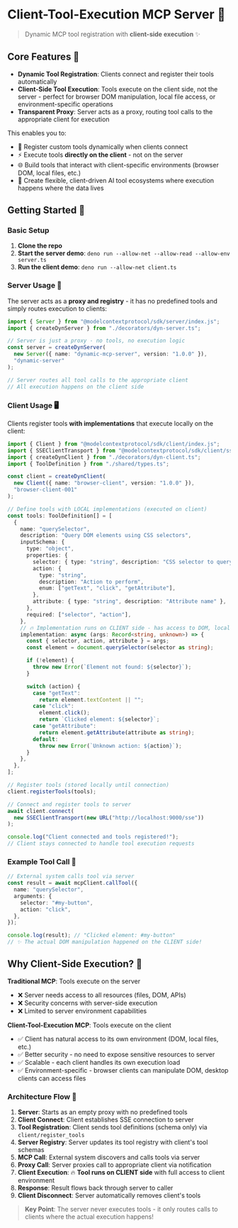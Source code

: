 # Client-Tool-Execution MCP Server 🚀

> Dynamic MCP tool registration with **client-side execution** ✨

## Core Features 🎯

- **Dynamic Tool Registration**: Clients connect and register their tools automatically
- **Client-Side Tool Execution**: Tools execute on the client side, not the server - perfect for browser DOM manipulation, local file access, or environment-specific operations
- **Transparent Proxy**: Server acts as a proxy, routing tool calls to the appropriate client for execution

This enables you to:

- 🔄 Register custom tools dynamically when clients connect
- ⚡ Execute tools **directly on the client** - not on the server
- 🌐 Build tools that interact with client-specific environments (browser DOM, local files, etc.)
- 🔗 Create flexible, client-driven AI tool ecosystems where execution happens where the data lives

## Getting Started 🚀

### Basic Setup

1. **Clone the repo**
2. **Start the server demo**: `deno run --allow-net --allow-read --allow-env server.ts`
3. **Run the client demo**: `deno run --allow-net client.ts`

### Server Usage 📡

The server acts as a **proxy and registry** - it has no predefined tools and simply routes execution to clients:

```typescript
import { Server } from "@modelcontextprotocol/sdk/server/index.js";
import { createDynServer } from "./decorators/dyn-server.ts";

// Server is just a proxy - no tools, no execution logic
const server = createDynServer(
  new Server({ name: "dynamic-mcp-server", version: "1.0.0" }),
  "dynamic-server"
);

// Server routes all tool calls to the appropriate client
// All execution happens on the client side
```

### Client Usage 🖥️

Clients register tools **with implementations** that execute locally on the client:

```typescript
import { Client } from "@modelcontextprotocol/sdk/client/index.js";
import { SSEClientTransport } from "@modelcontextprotocol/sdk/client/sse.js";
import { createDynClient } from "./decorators/dyn-client.ts";
import { ToolDefinition } from "./shared/types.ts";

const client = createDynClient(
  new Client({ name: "browser-client", version: "1.0.0" }),
  "browser-client-001"
);

// Define tools with LOCAL implementations (executed on client)
const tools: ToolDefinition[] = [
  {
    name: "querySelector",
    description: "Query DOM elements using CSS selectors",
    inputSchema: {
      type: "object",
      properties: {
        selector: { type: "string", description: "CSS selector to query" },
        action: {
          type: "string",
          description: "Action to perform",
          enum: ["getText", "click", "getAttribute"],
        },
        attribute: { type: "string", description: "Attribute name" },
      },
      required: ["selector", "action"],
    },
    // 🔥 Implementation runs on CLIENT side - has access to DOM, local files, etc.
    implementation: async (args: Record<string, unknown>) => {
      const { selector, action, attribute } = args;
      const element = document.querySelector(selector as string);

      if (!element) {
        throw new Error(`Element not found: ${selector}`);
      }

      switch (action) {
        case "getText":
          return element.textContent || "";
        case "click":
          element.click();
          return `Clicked element: ${selector}`;
        case "getAttribute":
          return element.getAttribute(attribute as string);
        default:
          throw new Error(`Unknown action: ${action}`);
      }
    },
  },
];

// Register tools (stored locally until connection)
client.registerTools(tools);

// Connect and register tools to server
await client.connect(
  new SSEClientTransport(new URL("http://localhost:9000/sse"))
);

console.log("Client connected and tools registered!");
// Client stays connected to handle tool execution requests
```

### Example Tool Call 🔧

```typescript
// External system calls tool via server
const result = await mcpClient.callTool({
  name: "querySelector",
  arguments: {
    selector: "#my-button",
    action: "click",
  },
});

console.log(result); // "Clicked element: #my-button"
// ✨ The actual DOM manipulation happened on the CLIENT side!
```

## Why Client-Side Execution? 🤔

**Traditional MCP**: Tools execute on the server
- ❌ Server needs access to all resources (files, DOM, APIs)
- ❌ Security concerns with server-side execution
- ❌ Limited to server environment capabilities

**Client-Tool-Execution MCP**: Tools execute on the client
- ✅ Client has natural access to its own environment (DOM, local files, etc.)
- ✅ Better security - no need to expose sensitive resources to server
- ✅ Scalable - each client handles its own execution load
- ✅ Environment-specific - browser clients can manipulate DOM, desktop clients can access files

### Architecture Flow 🔄

1. **Server**: Starts as an empty proxy with no predefined tools
2. **Client Connect**: Client establishes SSE connection to server
3. **Tool Registration**: Client sends tool definitions (schema only) via `client/register_tools`
4. **Server Registry**: Server updates its tool registry with client's tool schemas
5. **MCP Call**: External system discovers and calls tools via server
6. **Proxy Call**: Server proxies call to appropriate client via notification
7. **Client Execution**: 🔥 **Tool runs on CLIENT side** with full access to client environment
8. **Response**: Result flows back through server to caller
9. **Client Disconnect**: Server automatically removes client's tools

> **Key Point**: The server never executes tools - it only routes calls to clients where the actual execution happens!
